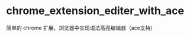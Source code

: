 chrome_extension_editer_with_ace
================================

简单的 chrome 扩展，浏览器中实现语法高亮编辑器（ace支持）
